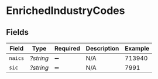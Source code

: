 # EnrichedIndustryCodes


## Fields

| Field              | Type               | Required           | Description        | Example            |
| ------------------ | ------------------ | ------------------ | ------------------ | ------------------ |
| `naics`            | *?string*          | :heavy_minus_sign: | N/A                | 713940             |
| `sic`              | *?string*          | :heavy_minus_sign: | N/A                | 7991               |